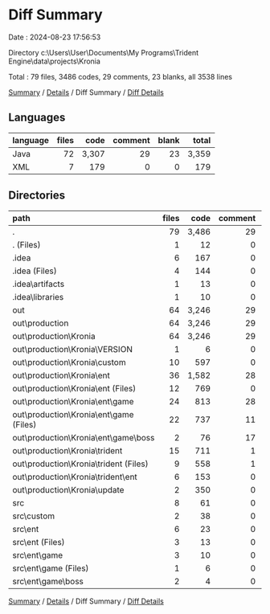 # Diff Summary

Date : 2024-08-23 17:56:53

Directory c:\\Users\\User\\Documents\\My Programs\\Trident Engine\\data\\projects\\Kronia

Total : 79 files,  3486 codes, 29 comments, 23 blanks, all 3538 lines

[Summary](results.md) / [Details](details.md) / Diff Summary / [Diff Details](diff-details.md)

## Languages
| language | files | code | comment | blank | total |
| :--- | ---: | ---: | ---: | ---: | ---: |
| Java | 72 | 3,307 | 29 | 23 | 3,359 |
| XML | 7 | 179 | 0 | 0 | 179 |

## Directories
| path | files | code | comment | blank | total |
| :--- | ---: | ---: | ---: | ---: | ---: |
| . | 79 | 3,486 | 29 | 23 | 3,538 |
| . (Files) | 1 | 12 | 0 | 0 | 12 |
| .idea | 6 | 167 | 0 | 0 | 167 |
| .idea (Files) | 4 | 144 | 0 | 0 | 144 |
| .idea\\artifacts | 1 | 13 | 0 | 0 | 13 |
| .idea\\libraries | 1 | 10 | 0 | 0 | 10 |
| out | 64 | 3,246 | 29 | 16 | 3,291 |
| out\\production | 64 | 3,246 | 29 | 16 | 3,291 |
| out\\production\\Kronia | 64 | 3,246 | 29 | 16 | 3,291 |
| out\\production\\Kronia\\VERSION | 1 | 6 | 0 | 0 | 6 |
| out\\production\\Kronia\\custom | 10 | 597 | 0 | 2 | 599 |
| out\\production\\Kronia\\ent | 36 | 1,582 | 28 | 9 | 1,619 |
| out\\production\\Kronia\\ent (Files) | 12 | 769 | 0 | 9 | 778 |
| out\\production\\Kronia\\ent\\game | 24 | 813 | 28 | 0 | 841 |
| out\\production\\Kronia\\ent\\game (Files) | 22 | 737 | 11 | 0 | 748 |
| out\\production\\Kronia\\ent\\game\\boss | 2 | 76 | 17 | 0 | 93 |
| out\\production\\Kronia\\trident | 15 | 711 | 1 | 0 | 712 |
| out\\production\\Kronia\\trident (Files) | 9 | 558 | 1 | 0 | 559 |
| out\\production\\Kronia\\trident\\ent | 6 | 153 | 0 | 0 | 153 |
| out\\production\\Kronia\\update | 2 | 350 | 0 | 5 | 355 |
| src | 8 | 61 | 0 | 7 | 68 |
| src\\custom | 2 | 38 | 0 | 4 | 42 |
| src\\ent | 6 | 23 | 0 | 3 | 26 |
| src\\ent (Files) | 3 | 13 | 0 | 0 | 13 |
| src\\ent\\game | 3 | 10 | 0 | 3 | 13 |
| src\\ent\\game (Files) | 1 | 6 | 0 | 1 | 7 |
| src\\ent\\game\\boss | 2 | 4 | 0 | 2 | 6 |

[Summary](results.md) / [Details](details.md) / Diff Summary / [Diff Details](diff-details.md)
